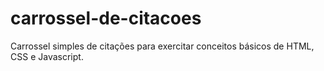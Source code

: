 # carrossel-de-citacoes
Carrossel simples de citações para exercitar conceitos básicos de HTML, CSS e Javascript.

<div>
  <img src="https://github.com/Carlos-Teixeira-Jr/carrossel-de-citacoes/issues/1#issue-1328876789" alt="">
</div>
